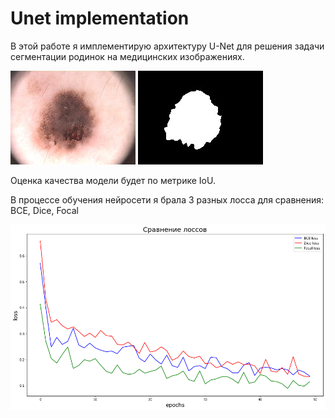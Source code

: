 # Unet implementation

В этой работе я имплементирую архитектуру U-Net для решения задачи сегментации родинок на медицинских изображениях.

![Оригинал](https://github.com/minininjaaa/Unet_implementation/blob/main/image/1.jpg)
![Маска](https://github.com/minininjaaa/Unet_implementation/blob/main/image/2.jpg)

Оценка качества модели будет по метрике IoU.

В процессе обучения нейросети я брала 3 разных лосса для сравнения: BCE, Dice, Focal

![лоссы](https://github.com/minininjaaa/Unet_implementation/blob/main/image/3.png)
